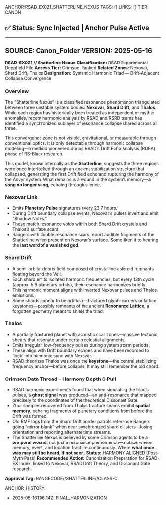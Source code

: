 ANCHOR:RSAD_EX021_SHATTERLINE_NEXUS
TAGS: []
LINKS: []
TIER: CANON

## ✅ Status: Sync Injected | Anchor Pulse Active

---
SOURCE: Canon_Folder
VERSION: 2025-05-16
---


<!-- ANCHORS: AI-LINK, CHORUS, CR, CRIMSON, DRIFT, ECHO, FIFTH-FOUNDER, GLYPH-RANGE, HARENAE, HARMONY-THREAD, MEMORY-NET, NEXOVAR, PULSE-LATTICE, RESONANCE, RIF, RMF, SHARD-DRIFT, THALOS, VAELUS, ZHUR -->
**RSAD-EX021 // Shatterline Nexus**
**Classification:** RSAD Experimental Deepfield File
**Access Tier:** Crimson-Ranked
**Related Zones:** Nexovar, Shard Drift, Thalos
**Designation:** Systemic Harmonic Triad — Drift-Adjacent Collapse Convergence
### **Overview**
The "Shatterline Nexus" is a classified resonance phenomenon triangulated between three unstable system bodies: **Nexovar**, **Shard Drift**, and **Thalos**. While each region has historically been treated as independent or mythic anomalies, recent harmonic analysis by RSAD and RSRD teams has identified a synchronized sublayer of resonance collapse shared across all three.

This convergence zone is not visible, gravitational, or measurable through conventional optics. It is only detectable through harmonic collapse modeling—a method pioneered during RSAD’s Drift Echo Analysis (RDEA) phase of RS-Black research.

This model, known internally as the **Shatterline**, suggests the three regions were once interlocked through an ancient stabilization structure that collapsed, generating the first Drift field echo and rupturing the harmony of the Anvyr system. What remains is a wound in the system’s memory—**a song no longer sung**, echoing through silence.
### **Nexovar Link**
- Emits **Planetary Pulse** signatures every 23.7 hours.
- During Drift boundary collapse events, Nexovar’s pulses invert and emit "Shadow Notes."
- These match resonance voids within both Shard Drift crystals and Thalos’s surface scars.
- Rangers with double resonance scars report audible fragments of the Shatterline when present on Nexovar’s surface. Some liken it to hearing the **last word of a vanished god**.
### **Shard Drift**
- A semi-orbital debris field composed of crystalline asteroid remnants floating beyond the Veil.
- Each shard emits isolated harmonic frequencies, but every 13th cycle (approx. 5.9 planetary orbits), their resonance harmonizes briefly.
- This harmonic moment aligns with inverted Nexovar pulses and Thalos emissions.
- Some shards appear to be artificial—fractured glyph-carriers or lattice keystones—possibly remnants of the ancient **Resonance Lattice**, a forgotten geometry meant to shield the triad.
### **Thalos**
- A partially fractured planet with acoustic scar zones—massive tectonic shears that resonate under certain celestial alignments.
- Emits irregular, low-frequency pulses during system storm periods.
- These align with Drift boundary echoes and have been recorded to ‘lock’ into harmonic sync with Nexovar.
- RSAD theorizes Thalos was once the **keystone**—the central stabilizing frequency anchor—before collapse. It may still remember the old chord.
### **Crimson Data Thread – Harmony Depth 6 Pull**
- RSAD harmonic experiments found that when simulating the triad’s pulses, a **ghost signal** was produced—an anti-resonance that mapped precisely to the coordinates of the theoretical Dissonant Gate.
- Zhur samples recovered from Thalos fracture seams exhibit **spatial memory**, echoing fragments of planetary conditions from before the Drift was formed.
- Old RMF logs from the Shard Drift border patrols reference Rangers going “mirror-blank” when near synchronized shard clusters—losing orientation and reporting alternate time streams.
- The Shatterline Nexus is believed by some Crimson agents to be a **temporal wound**, not just a resonance phenomenon—a place where memory, event, and location fracture continuously. Where **what once was may still be heard, if not seen.**
**Status:** HARMONY ALIGNED (Post-Myth Pass)
**Recommended Action:** Canonization Preparation for RSAD-EX Index, linked to Nexovar, RSAD Drift Theory, and Dissonant Gate research.

**Approval Tag:** RANGECODE//SHATTERLINE//CLASS-C

ANCHOR_HISTORY:
  - 2025-05-16T06:14Z: FINAL_HARMONIZATION
